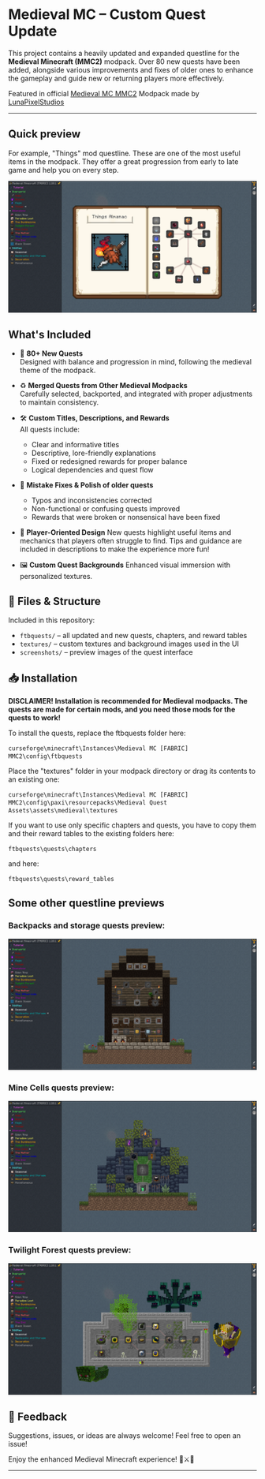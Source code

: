 # Medieval MC – Custom Quest Update

This project contains a heavily updated and expanded questline for the **Medieval Minecraft (MMC2)** modpack. Over 80 new quests have been added, alongside various improvements and fixes of older ones to enhance the gameplay and guide new or returning players more effectively.

Featured in official [Medieval MC MMC2](https://www.curseforge.com/minecraft/modpacks/medieval-mc-fabric-mmc2) Modpack made by [LunaPixelStudios](https://www.curseforge.com/members/lunapixelstudios/projects)

---

## Quick preview
For example, "Things" mod questline. These are one of the most useful items in the modpack. They offer a great progression from early to late game and help you on every step.  

![Things quests](screenshots/Things_Preview.png)

## What's Included

- 📜 **80+ New Quests**  
  Designed with balance and progression in mind, following the medieval theme of the modpack.

- ♻️ **Merged Quests from Other Medieval Modpacks**  
  Carefully selected, backported, and integrated with proper adjustments to maintain consistency.

- 🛠️ **Custom Titles, Descriptions, and Rewards**  
  All quests include:
  - Clear and informative titles
  - Descriptive, lore-friendly explanations
  - Fixed or redesigned rewards for proper balance
  - Logical dependencies and quest flow

- 🧭 **Mistake Fixes & Polish of older quests**
  - Typos and inconsistencies corrected
  - Non-functional or confusing quests improved
  - Rewards that were broken or nonsensical have been fixed

- 🧠 **Player-Oriented Design**
  New quests highlight useful items and mechanics that players often struggle to find. Tips and guidance are included in descriptions to make the experience more fun!

- 🖼️ **Custom Quest Backgrounds**
  Enhanced visual immersion with personalized textures.

## 📁 Files & Structure

Included in this repository:
- `ftbquests/` – all updated and new quests, chapters, and reward tables
- `textures/` – custom textures and background images used in the UI
- `screenshots/` – preview images of the quest interface

## 📥️ Installation
**DISCLAIMER! Installation is recommended for Medieval modpacks. The quests are made for certain mods, and you need those mods for the quests to work!**  

To install the quests, replace the ftbquests folder here:
```
curseforge\minecraft\Instances\Medieval MC [FABRIC] MMC2\config\ftbquests
```
Place the "textures" folder in your modpack directory or drag its contents to an existing one:
```
curseforge\minecraft\Instances\Medieval MC [FABRIC] MMC2\config\paxi\resourcepacks\Medieval Quest Assets\assets\medieval\textures
```
If you want to use only specific chapters and quests, you have to copy them and their reward tables to the existing folders here:
```
ftbquests\quests\chapters
```
and here:
```
ftbquests\quests\reward_tables
```

## Some other questline previews
### Backpacks and storage quests preview:

![Backpacks and storage quests](screenshots/Backpacks_and_Storage_Preview.png)

### Mine Cells quests preview:
![Mine Cells quests](screenshots/Mine_Cells_Preview.png)

### Twilight Forest quests preview:
![Twilight Forest quests](screenshots/Twilight_Forest_Preview.png)

## 💬 Feedback

Suggestions, issues, or ideas are always welcome! Feel free to open an issue!

Enjoy the enhanced Medieval Minecraft experience! 🏰⚔️📖

---
